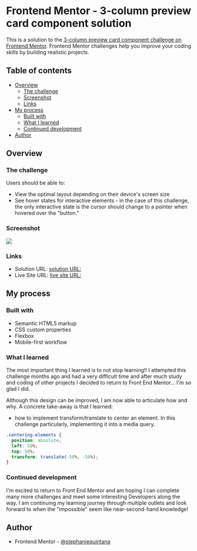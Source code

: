 # Frontend Mentor - 3-column preview card component solution

This is a solution to the [3-column preview card component challenge on Frontend Mentor](https://www.frontendmentor.io/challenges/3column-preview-card-component-pH92eAR2-). Frontend Mentor challenges help you improve your coding skills by building realistic projects. 

## Table of contents

- [Overview](#overview)
  - [The challenge](#the-challenge)
  - [Screenshot](#screenshot)
  - [Links](#links)
- [My process](#my-process)
  - [Built with](#built-with)
  - [What I learned](#what-i-learned)
  - [Continued development](#continued-development)
- [Author](#author)


## Overview

### The challenge

Users should be able to:

- View the optimal layout depending on their device's screen size
- See hover states for interactive elements - in the case of this challenge, the only interactive state is the cursor should change to a pointer when hovered over the "button."

### Screenshot

![](https://lh3.googleusercontent.com/iGpomlzCDXnvZeWY75zxTK85PzphB7PDVnx8vpyT4Vg_BFfMcuoi9qvykt8RXvUaGlRPNDEpHXl79jc8TJoCaL3bD7dtz6IrA_ZBE9dwrVwbQ7yxlUmNMKvYOPdIsGa5hjVgswexI5CjlvHwbPUSCZgvgjeytlg5zapxkH1vCUsPyrbjSvKhGD8dbZCjLS2h3TYmUFvZ5Qer_xhehfN7y45PXbXaiBiCj9JMseJGTiHhstKoHmuYswrtjeVVkZq8MD_wowOU2ZB6m3hLReMpaqK8ia7BySsxlS9-SCeMcLL25Va9l1JDexZus2N34zXiURP4jm-8bP-6hB0ig1FsUeaMrIFzbmuYyx3u053DtWX7spkh_QX28dVAZnsuB5fsrETL2iA3chEUQ-wn6kZ3fKmLBXMHDXIuRqhxNa_silL8bmiDehgoEAHeIvhlhMUKqqjOjtysH_QRmMBQP4430uhhAmsz0B5Vjmms3GQngzLo_CPvclVBtzc841lVh3-v6fwS_S8p9wMz8jC28Lhfrc6g1I07NAZX4r-WuobkcFwML3ghz6Zig7upNwflIkcpYK4Q9IAvuApEtYKkH6-6soJmTvvOwDjoDZDkeCPpOt0VRuP6Fj1N3QpfpqD1giUffD_rDnO2-Thx3xXn24TUami7mi3i8XxGHKHxPgVkf8O6XcYlmlHh1IpPFrz551_ToQRmYtUvJjspzX8a6JIUtQa3=w565-h310-no?authuser=0)

### Links

- Solution URL: [solution URL:](https://github.com/stephaniequintana/FrontEndMentor.challenges.3column-preview-card-component)
- Live Site URL: [live site URL:](https://stephaniequintana.github.io/FrontEndMentor.challenges.3column-preview-card-component/)

## My process

### Built with

- Semantic HTML5 markup
- CSS custom properties
- Flexbox
- Mobile-first workflow

### What I learned

The most important thing I learned is to not stop learning!! I attempted this challenge months ago and had a very difficult time and after much study and coding of other projects I decided to return to Front End Mentor... I'm so glad I did. 

Although this design can be improved, I am now able to articulate how and why. A concrete take-away is that I learned:
 - how to implement transform/translate to center an element. In this challenge particularly, implementing it into a media query.

```css
.centering-elements {
  position: absolute;
  left: 50%;
  top: 50%;
  transform: translate(-50%, -50%);
}
```


### Continued development

I'm excited to return to Front End Mentor and am hoping I can complete many more challenges and meet some interesting Developers along the way. I am continuing my learning journey through multiple outlets and look forward to when the "impossible" seem like near-second-hand knowledge!



## Author
- Frontend Mentor - [@stephaniequintana](https://www.frontendmentor.io/profile/stephaniequintana)



